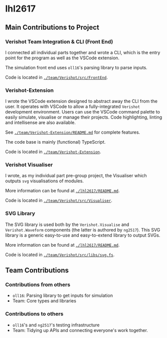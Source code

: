 # lhl2617

## Main Contributions to Project

### Verishot Team Integration & CLI (Front End)
I connected all individual parts together and wrote a CLI, which is the entry point for the program as well as the VSCode extension.

The simulation front end uses `oll16`'s parsing library to parse inputs.

Code is located in [`./team/Verishot/src/FrontEnd`](./team/Verishot/src/FrontEnd). 

### Verishot-Extension
I wrote the VSCode extension designed to abstract away the CLI from the user. It operates with VSCode to allow a fully-integrated `Verishot` development environment. Users can use the VSCode command palette to easily simulate, visualise or manage their projects. Code highlighting, linting and intellisense are also available.

See [`./team/Verishot-Extension/README.md`](./team/Verishot-Extension/README.md) for complete features.

The code base is mainly (functional) TypeScript. 

Code is located in [`./team/Verishot-Extension`](./team/Verishot-Extension). 

### Verishot Visualiser
I wrote, as my individual part pre-group project, the Visualiser which outputs `svg` visualisations of modules. 

More information can be found at [`./lhl2617/README.md`](./lhl2617/README.md).

Code is located in [`./team/Verishot/src/Visualiser`](./team/Verishot/src/Visualiser).

### SVG Library
The SVG library is used both by the `Verishot.Visualise` and `Verishot.Waveform` components (the latter is authored by `ng2517`). This SVG library is a generic easy-to-use and easy-to-extend library to output SVGs.

More information can be found at [`./lhl2617/README.md`](./lhl2617/README.md).

Code is located in [`./team/Verishot/src/libs/svg.fs`](./team/Verishot/src/libs/svg.fs).

## Team Contributions
### Contributions from others
* `oll16`: Parsing library to get inputs for simulation
* Team: Core types and libraries

### Contributions to others
* `oll16`'s and `ng2517`'s testing infrastructure
* Team: Tidying up APIs and connecting everyone's work together.